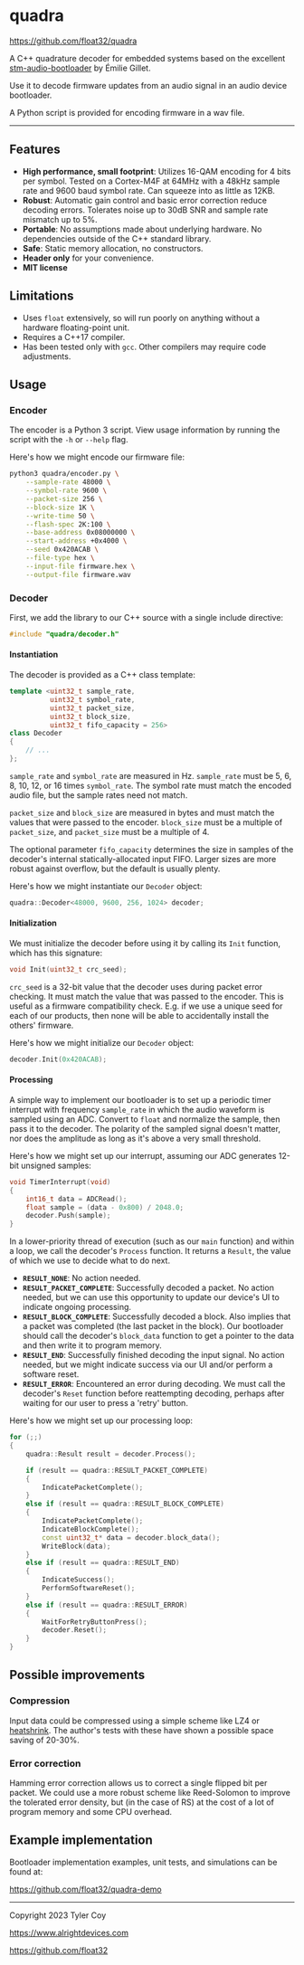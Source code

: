 # quadra

https://github.com/float32/quadra

A C++ quadrature decoder for embedded systems based on the excellent
[stm-audio-bootloader](https://github.com/pichenettes/stm-audio-bootloader)
by Émilie Gillet.

Use it to decode firmware updates from an audio signal in an audio device
bootloader.

A Python script is provided for encoding firmware in a wav file.

---

## Features

- **High performance, small footprint**:
    Utilizes 16-QAM encoding for 4 bits per symbol.
    Tested on a Cortex-M4F at 64MHz with a 48kHz sample rate and 9600 baud
    symbol rate.
    Can squeeze into as little as 12KB.
- **Robust**:
    Automatic gain control and basic error correction reduce decoding errors.
    Tolerates noise up to 30dB SNR and sample rate mismatch up to 5%.
- **Portable**: No assumptions made about underlying hardware. No dependencies
    outside of the C++ standard library.
- **Safe**: Static memory allocation, no constructors.
- **Header only** for your convenience.
- **MIT license**


## Limitations

- Uses `float` extensively, so will run poorly on anything without a
  hardware floating-point unit.
- Requires a C++17 compiler.
- Has been tested only with `gcc`. Other compilers may require code adjustments.


## Usage

### Encoder

The encoder is a Python 3 script. View usage information by running
the script with the `-h` or `--help` flag.

Here's how we might encode our firmware file:

```sh
python3 quadra/encoder.py \
    --sample-rate 48000 \
    --symbol-rate 9600 \
    --packet-size 256 \
    --block-size 1K \
    --write-time 50 \
    --flash-spec 2K:100 \
    --base-address 0x08000000 \
    --start-address +0x4000 \
    --seed 0x420ACAB \
    --file-type hex \
    --input-file firmware.hex \
    --output-file firmware.wav
```

### Decoder

First, we add the library to our C++ source with a single include directive:

```C++
#include "quadra/decoder.h"
```

#### Instantiation

The decoder is provided as a C++ class template:

```C++
template <uint32_t sample_rate,
          uint32_t symbol_rate,
          uint32_t packet_size,
          uint32_t block_size,
          uint32_t fifo_capacity = 256>
class Decoder
{
    // ...
};
```

`sample_rate` and `symbol_rate` are measured in Hz. `sample_rate` must be 5, 6,
8, 10, 12, or 16 times `symbol_rate`. The symbol rate must match the encoded
audio file, but the sample rates need not match.

`packet_size` and `block_size` are measured in bytes and must match the
values that were passed to the encoder. `block_size` must be a multiple
of `packet_size`, and `packet_size` must be a multiple of 4.

The optional parameter `fifo_capacity` determines the size in samples of
the decoder's internal statically-allocated input FIFO. Larger sizes are
more robust against overflow, but the default is usually plenty.

Here's how we might instantiate our `Decoder` object:

```C++
quadra::Decoder<48000, 9600, 256, 1024> decoder;
```

#### Initialization

We must initialize the decoder before using it by calling its `Init`
function, which has this signature:

```C++
void Init(uint32_t crc_seed);
```

`crc_seed` is a 32-bit value that the decoder uses during packet error
checking. It must match the value that was passed to the encoder. This is
useful as a firmware compatibility check. E.g. if we use a unique seed for
each of our products, then none will be able to accidentally install the
others' firmware.

Here's how we might initialize our `Decoder` object:

```C++
decoder.Init(0x420ACAB);
```

#### Processing

A simple way to implement our bootloader is to set up a periodic timer
interrupt with frequency `sample_rate` in which the audio waveform is
sampled using an ADC. Convert to `float` and normalize the sample, then
pass it to the decoder. The polarity of the sampled signal doesn't matter,
nor does the amplitude as long as it's above a very small threshold.

Here's how we might set up our interrupt, assuming our ADC generates
12-bit unsigned samples:

```C++
void TimerInterrupt(void)
{
    int16_t data = ADCRead();
    float sample = (data - 0x800) / 2048.0;
    decoder.Push(sample);
}
```

In a lower-priority thread of execution (such as our `main` function) and
within a loop, we call the decoder's `Process` function. It returns a `Result`,
the value of which we use to decide what to do next.

- **`RESULT_NONE`**: No action needed.
- **`RESULT_PACKET_COMPLETE`**: Successfully decoded a packet.
    No action needed, but we can use this opportunity to update our
    device's UI to indicate ongoing processing.
- **`RESULT_BLOCK_COMPLETE`**: Successfully decoded a block. Also implies
    that a packet was completed (the last packet in the block).
    Our bootloader should call the decoder's `block_data` function to get
    a pointer to the data and then write it to program memory.
- **`RESULT_END`**: Successfully finished decoding the
    input signal. No action needed, but we might indicate success via our
    UI and/or perform a software reset.
- **`RESULT_ERROR`**: Encountered an error during decoding. We must call
    the decoder's `Reset` function before reattempting decoding, perhaps
    after waiting for our user to press a 'retry' button.

Here's how we might set up our processing loop:

```C++
for (;;)
{
    quadra::Result result = decoder.Process();

    if (result == quadra::RESULT_PACKET_COMPLETE)
    {
        IndicatePacketComplete();
    }
    else if (result == quadra::RESULT_BLOCK_COMPLETE)
    {
        IndicatePacketComplete();
        IndicateBlockComplete();
        const uint32_t* data = decoder.block_data();
        WriteBlock(data);
    }
    else if (result == quadra::RESULT_END)
    {
        IndicateSuccess();
        PerformSoftwareReset();
    }
    else if (result == quadra::RESULT_ERROR)
    {
        WaitForRetryButtonPress();
        decoder.Reset();
    }
}
```


## Possible improvements

### Compression

Input data could be compressed using a simple scheme like LZ4 or
[heatshrink](https://github.com/atomicobject/heatshrink).
The author's tests with these have shown a possible space saving of 20-30%.

### Error correction

Hamming error correction allows us to correct a single flipped bit per
packet. We could use a more robust scheme like Reed-Solomon to
improve the tolerated error density, but (in the case of RS) at the cost
of a lot of program memory and some CPU overhead.


## Example implementation

Bootloader implementation examples, unit tests, and simulations can be found at:

https://github.com/float32/quadra-demo


---

Copyright 2023 Tyler Coy

https://www.alrightdevices.com

https://github.com/float32
